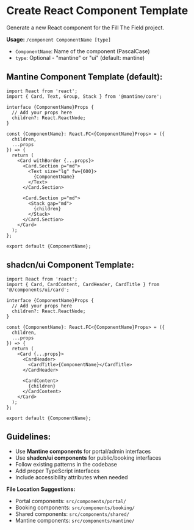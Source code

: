 # Create React Component Template

Generate a new React component for the Fill The Field project.

**Usage:** `/component ComponentName [type]`
- `ComponentName`: Name of the component (PascalCase)
- `type`: Optional - "mantine" or "ui" (default: mantine)

## Mantine Component Template (default):

```tsx
import React from 'react';
import { Card, Text, Group, Stack } from '@mantine/core';

interface {ComponentName}Props {
  // Add your props here
  children?: React.ReactNode;
}

const {ComponentName}: React.FC<{ComponentName}Props> = ({ 
  children,
  ...props 
}) => {
  return (
    <Card withBorder {...props}>
      <Card.Section p="md">
        <Text size="lg" fw={600}>
          {ComponentName}
        </Text>
      </Card.Section>
      
      <Card.Section p="md">
        <Stack gap="md">
          {children}
        </Stack>
      </Card.Section>
    </Card>
  );
};

export default {ComponentName};
```

## shadcn/ui Component Template:

```tsx
import React from 'react';
import { Card, CardContent, CardHeader, CardTitle } from '@/components/ui/card';

interface {ComponentName}Props {
  // Add your props here
  children?: React.ReactNode;
}

const {ComponentName}: React.FC<{ComponentName}Props> = ({ 
  children,
  ...props 
}) => {
  return (
    <Card {...props}>
      <CardHeader>
        <CardTitle>{ComponentName}</CardTitle>
      </CardHeader>
      
      <CardContent>
        {children}
      </CardContent>
    </Card>
  );
};

export default {ComponentName};
```

## Guidelines:
- Use **Mantine components** for portal/admin interfaces
- Use **shadcn/ui components** for public/booking interfaces  
- Follow existing patterns in the codebase
- Add proper TypeScript interfaces
- Include accessibility attributes when needed

**File Location Suggestions:**
- Portal components: `src/components/portal/`
- Booking components: `src/components/booking/`
- Shared components: `src/components/shared/`
- Mantine components: `src/components/mantine/`